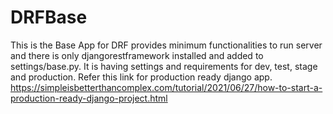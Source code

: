 # DRFBase
This is the Base App for DRF provides minimum functionalities to run server and there is only djangorestframework installed and added to settings/base.py.
It is having settings and requirements for dev, test, stage and production.
Refer this link for production ready django app.
    https://simpleisbetterthancomplex.com/tutorial/2021/06/27/how-to-start-a-production-ready-django-project.html
